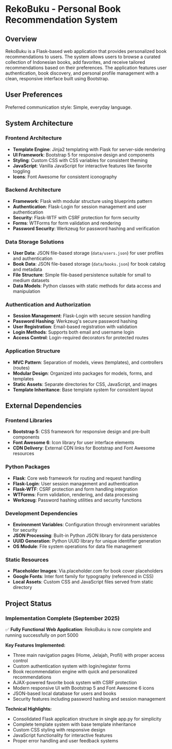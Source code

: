 # RekoBuku - Personal Book Recommendation System

## Overview

RekoBuku is a Flask-based web application that provides personalized book recommendations to users. The system allows users to browse a curated collection of Indonesian books, add favorites, and receive tailored recommendations based on their preferences. The application features user authentication, book discovery, and personal profile management with a clean, responsive interface built using Bootstrap.

## User Preferences

Preferred communication style: Simple, everyday language.

## System Architecture

### Frontend Architecture
- **Template Engine**: Jinja2 templating with Flask for server-side rendering
- **UI Framework**: Bootstrap 5 for responsive design and components
- **Styling**: Custom CSS with CSS variables for consistent theming
- **JavaScript**: Vanilla JavaScript for interactive features like favorite toggling
- **Icons**: Font Awesome for consistent iconography

### Backend Architecture
- **Framework**: Flask with modular structure using blueprints pattern
- **Authentication**: Flask-Login for session management and user authentication
- **Security**: Flask-WTF with CSRF protection for form security
- **Forms**: WTForms for form validation and rendering
- **Password Security**: Werkzeug for password hashing and verification

### Data Storage Solutions
- **User Data**: JSON file-based storage (`data/users.json`) for user profiles and authentication
- **Book Data**: JSON file-based storage (`data/books.json`) for book catalog and metadata
- **File Structure**: Simple file-based persistence suitable for small to medium datasets
- **Data Models**: Python classes with static methods for data access and manipulation

### Authentication and Authorization
- **Session Management**: Flask-Login with secure session handling
- **Password Hashing**: Werkzeug's secure password hashing
- **User Registration**: Email-based registration with validation
- **Login Methods**: Supports both email and username login
- **Access Control**: Login-required decorators for protected routes

### Application Structure
- **MVC Pattern**: Separation of models, views (templates), and controllers (routes)
- **Modular Design**: Organized into packages for models, forms, and templates
- **Static Assets**: Separate directories for CSS, JavaScript, and images
- **Template Inheritance**: Base template system for consistent layout

## External Dependencies

### Frontend Libraries
- **Bootstrap 5**: CSS framework for responsive design and pre-built components
- **Font Awesome 6**: Icon library for user interface elements
- **CDN Delivery**: External CDN links for Bootstrap and Font Awesome resources

### Python Packages
- **Flask**: Core web framework for routing and request handling
- **Flask-Login**: User session management and authentication
- **Flask-WTF**: CSRF protection and form handling integration
- **WTForms**: Form validation, rendering, and data processing
- **Werkzeug**: Password hashing utilities and security functions

### Development Dependencies
- **Environment Variables**: Configuration through environment variables for security
- **JSON Processing**: Built-in Python JSON library for data persistence
- **UUID Generation**: Python UUID library for unique identifier generation
- **OS Module**: File system operations for data file management

### Static Resources
- **Placeholder Images**: Via.placeholder.com for book cover placeholders
- **Google Fonts**: Inter font family for typography (referenced in CSS)
- **Local Assets**: Custom CSS and JavaScript files served from static directory

## Project Status

### Implementation Complete (September 2025)
✅ **Fully Functional Web Application**: RekoBuku is now complete and running successfully on port 5000

**Key Features Implemented:**
- Three main navigation pages (Home, Jelajah, Profil) with proper access control
- Custom authentication system with login/register forms
- Book recommendation engine with quick and personalized recommendations
- AJAX-powered favorite book system with CSRF protection
- Modern responsive UI with Bootstrap 5 and Font Awesome 6 icons
- JSON-based local database for users and books
- Security features including password hashing and session management

**Technical Highlights:**
- Consolidated Flask application structure in single app.py for simplicity
- Complete template system with base template inheritance
- Custom CSS styling with responsive design
- JavaScript functionality for interactive features
- Proper error handling and user feedback systems